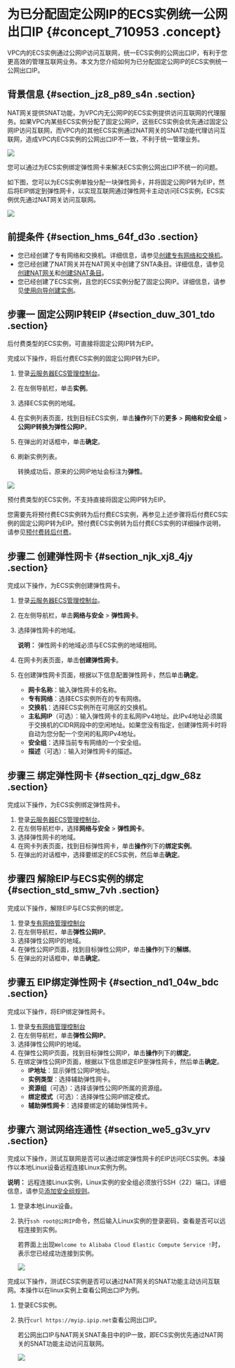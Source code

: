 # 为已分配固定公网IP的ECS实例统一公网出口IP {#concept_710953 .concept}

VPC内的ECS实例通过公网IP访问互联网，统一ECS实例的公网出口IP，有利于您更高效的管理互联网业务。本文为您介绍如何为已分配固定公网IP的ECS实例统一公网出口IP。

## 背景信息 {#section_jz8_p89_s4n .section}

NAT网关提供SNAT功能，为VPC内无公网IP的ECS实例提供访问互联网的代理服务。如果VPC内某些ECS实例分配了固定公网IP，这些ECS实例会优先通过固定公网IP访问互联网，而VPC内的其他ECS实例通过NAT网关的SNAT功能代理访问互联网，造成VPC内ECS实例的公网出口IP不一致，不利于统一管理业务。

![](http://static-aliyun-doc.oss-cn-hangzhou.aliyuncs.com/assets/img/570109/156091250849546_zh-CN.png)

您可以通过为ECS实例绑定弹性网卡来解决ECS实例公网出口IP不统一的问题。

如下图，您可以为ECS实例单独分配一块弹性网卡，并将固定公网IP转为EIP，然后将EIP绑定到弹性网卡，以实现互联网通过弹性网卡主动访问ECS实例，ECS实例优先通过NAT网关访问互联网。

![](http://static-aliyun-doc.oss-cn-hangzhou.aliyuncs.com/assets/img/570109/156091250849551_zh-CN.png)

## 前提条件 {#section_hms_64f_d3o .section}

-   您已经创建了专有网络和交换机。详细信息，请参见[创建专有网络和交换机](../../cn.zh-CN/用户指南/专有网络和子网/管理专有网络.md#section_ufw_rhv_rdb)。
-   您已经创建了NAT网关并在NAT网关中创建了SNTA条目。详细信息，请参见[创建NAT网关](../cn.zh-CN/用户指南/管理NAT网关实例.md#)和[创建SNAT条目](../cn.zh-CN/.md#)。
-   您已经创建了ECS实例，且您的ECS实例分配了固定公网IP。详细信息，请参见[使用向导创建实例](../../cn.zh-CN/实例/创建实例/使用向导创建实例.md#)。

## 步骤一 固定公网IP转EIP {#section_duw_301_tdo .section}

后付费类型的ECS实例，可直接将固定公网IP转为EIP。

完成以下操作，将后付费ECS实例的固定公网IP转为EIP。

1.  登录[云服务器ECS管理控制台](https://ecs.console.aliyun.com/#/home)。
2.  在左侧导航栏，单击**实例**。
3.  选择ECS实例的地域。
4.  在实例列表页面，找到目标ECS实例，单击**操作**列下的**更多** \> **网络和安全组** \> **公网IP转换为弹性公网IP**。
5.  在弹出的对话框中，单击**确定**。
6.  刷新实例列表。

    转换成功后，原来的公网IP地址会标注为**弹性**。


![](http://static-aliyun-doc.oss-cn-hangzhou.aliyuncs.com/assets/img/570109/156091250849534_zh-CN.png)

预付费类型的ECS实例，不支持直接将固定公网IP转为EIP。

您需要先将预付费ECS实例转为后付费ECS实例，再参见上述步骤将后付费ECS实例的固定公网IP转为EIP。预付费ECS实例转为后付费ECS实例的详细操作说明，请参见[预付费转后付费](../../cn.zh-CN/产品定价/预付费转按量付费.md#)。

## 步骤二 创建弹性网卡 {#section_njk_xj8_4jy .section}

完成以下操作，为ECS实例创建弹性网卡。

1.  登录[云服务器ECS管理控制台](https://ecs.console.aliyun.com/#/home)。
2.  在左侧导航栏，单击**网络与安全** \> **弹性网卡**。
3.  选择弹性网卡的地域。

    **说明：** 弹性网卡的地域必须与ECS实例的地域相同。

4.  在网卡列表页面，单击**创建弹性网卡**。
5.  在创建弹性网卡页面，根据以下信息配置弹性网卡，然后单击**确定**。
    -   **网卡名称**：输入弹性网卡的名称。
    -   **专有网络**：选择ECS实例所在的专有网络。
    -   **交换机**：选择ECS实例所在可用区的交换机。
    -   **主私网IP**（可选）：输入弹性网卡的主私网IPv4地址。此IPv4地址必须属于交换机的CIDR网段中的空闲地址。如果您没有指定，创建弹性网卡时将自动为您分配一个空闲的私网IPv4地址。
    -   **安全组**：选择当前专有网络的一个安全组。
    -   **描述**（可选）：输入对弹性网卡的描述。

## 步骤三 绑定弹性网卡 {#section_qzj_dgw_68z .section}

完成以下操作，为ECS实例绑定弹性网卡。

1.  登录[云服务器ECS管理控制台](https://ecs.console.aliyun.com/#/home)。
2.  在左侧导航栏中，选择**网络与安全** \> **弹性网卡**。
3.  选择弹性网卡的地域。
4.  在网卡列表页面，找到目标弹性网卡，单击**操作**列下的**绑定实例**。
5.  在弹出的对话框中，选择要绑定的ECS实例，然后单击**确定**。

## 步骤四 解除EIP与ECS实例的绑定 {#section_std_smw_7vh .section}

完成以下操作，解除EIP与ECS实例的绑定。

1.  登录[专有网络管理控制台](https://vpcnext.console.aliyun.com)
2.  在左侧导航栏，单击**弹性公网IP**。
3.  选择弹性公网IP的地域。
4.  在弹性公网IP页面，找到目标弹性公网IP，单击**操作**列下的**解绑**。
5.  在弹出的对话框中，单击**确定**。

## 步骤五 EIP绑定弹性网卡 {#section_nd1_04w_bdc .section}

完成以下操作，将EIP绑定弹性网卡。

1.  登录[专有网络管理控制台](https://vpcnext.console.aliyun.com)
2.  在左侧导航栏，单击**弹性公网IP**。
3.  选择弹性公网IP的地域。
4.  在弹性公网IP页面，找到目标弹性公网IP，单击**操作**列下的**绑定**。
5.  在绑定弹性公网IP页面，根据以下信息绑定EIP至弹性网卡，然后单击**确定**。
    -   **IP地址**：显示弹性公网IP地址。
    -   **实例类型**：选择辅助弹性网卡。
    -   **资源组**（可选）：选择该弹性公网IP所属的资源组。
    -   **绑定模式**（可选）：选择弹性公网IP绑定模式。
    -   **辅助弹性网卡**：选择要绑定的辅助弹性网卡。

## 步骤六 测试网络连通性 {#section_we5_g3v_yrv .section}

完成以下操作，测试互联网是否可以通过绑定弹性网卡的EIP访问ECS实例。本操作以本地Linux设备远程连接Linux实例为例。

**说明：** 远程连接Linux实例，Linux实例的安全组必须放行SSH（22）端口。详细信息，请参见[添加安全组规则](../../cn.zh-CN/安全/安全组/添加安全组规则.md#)。

1.  登录本地Linux设备。
2.  执行`ssh root@公网IP`命令，然后输入Linux实例的登录密码，查看是否可以远程连接到实例。

    若界面上出现`Welcome to Alibaba Cloud Elastic Compute Service !`时，表示您已经成功连接到实例。

    ![](http://static-aliyun-doc.oss-cn-hangzhou.aliyuncs.com/assets/img/570109/156091250849595_zh-CN.png)


完成以下操作，测试ECS实例是否可以通过NAT网关的SNAT功能主动访问互联网。本操作以在linux实例上查看公网出口IP为例。

1.  登录ECS实例。
2.  执行`curl https://myip.ipip.net`查看公网出口IP。

    若公网出口IP与NAT网关SNAT条目中的IP一致，即ECS实例优先通过NAT网关的SNAT功能主动访问互联网。

    ![](http://static-aliyun-doc.oss-cn-hangzhou.aliyuncs.com/assets/img/570109/156091250849596_zh-CN.png)


